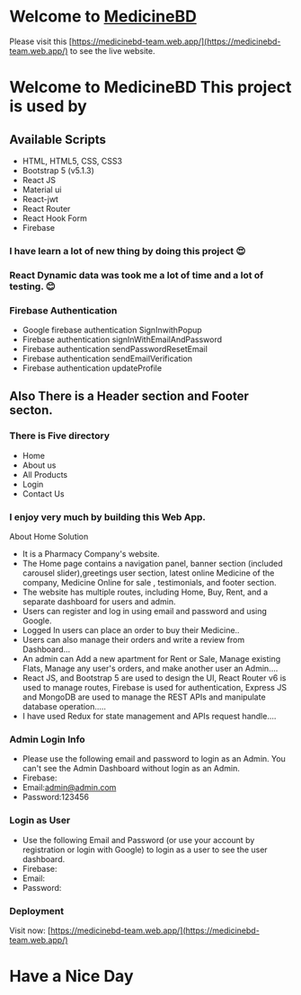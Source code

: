 # Welcome to [MedicineBD](https://medicinebd-team.web.app/)

Please visit this [https://medicinebd-team.web.app/](https://medicinebd-team.web.app/) to see the live website.


# Welcome to MedicineBD This project is used by

## Available Scripts

<ul>
    <li>HTML, HTML5, CSS, CSS3</li>
    <li>Bootstrap 5 (v5.1.3)</li>
    <li>React JS</li>
    <li>Material ui</li>
    <li>React-jwt</li>
    <li>React Router</li>
    <li>React Hook Form</li>
    <li>Firebase</li>
</ul>

### I have learn a lot of new thing by doing this project :heart_eyes:

### React Dynamic data was took me a lot of time and a lot of testing. :blush: 


 ### Firebase Authentication
 * Google firebase authentication SignInwithPopup
 * Firebase authentication signInWithEmailAndPassword
 * Firebase authentication sendPasswordResetEmail
 * Firebase authentication sendEmailVerification
 * Firebase authentication updateProfile


## Also There is a Header section and Footer secton.

### There is Five directory 

<ul>
    <li>Home</li>
    <li>About us</li>
    <li>All Products</li>
    <li>Login</li>
    <li>Contact Us</li>
</ul>

### I enjoy very much by building this Web App.


About Home Solution

<ul>
    <li>It is a Pharmacy Company's website.</li>
    <li>The Home page contains a navigation panel, banner section (included carousel slider),greetings       	user section, latest online Medicine of the company, Medicine Online for sale , testimonials, and        	footer section.
    </li>
     <li>
	The website has multiple routes, including Home, Buy, Rent, and a separate dashboard for users         	and admin.
     </li>
     <li>Users can register and log in using email and password and using Google.</li>
     <li>Logged In users can place an order to buy their  Medicine..</li>
     <li>Users can also manage their orders and write a review from Dashboard...</li>
     <li>
	An admin can Add a new apartment for Rent or Sale, Manage existing Flats, Manage any user's 			orders, and make another user an Admin....
     </li>
     <li>
	React JS, and Bootstrap 5 are used to design the UI, React Router v6 is used to manage routes, 	       	Firebase is used for authentication, Express JS and MongoDB are used to manage the REST APIs and 	       	manipulate database operation.....
     </li>
     <li>I have used Redux for state management and APIs request handle....</li>
</ul>




 ### Admin Login Info
 * Please use the following email and password to login as an Admin. You can't see the Admin Dashboard without login as an Admin.
 * Firebase:
 * Email:admin@admin.com
 * Password:123456


 ### Login as User
 * Use the following Email and Password (or use your account by registration or login with Google) to login as a user to see the user dashboard.
 * Firebase:
 * Email:
 * Password:



### Deployment 

Visit now: [https://medicinebd-team.web.app/](https://medicinebd-team.web.app/)

 # Have a Nice Day
